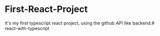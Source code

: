 # First-React-Project

It's my first typescript react project, using the github API like backend.# react-with-typescript
